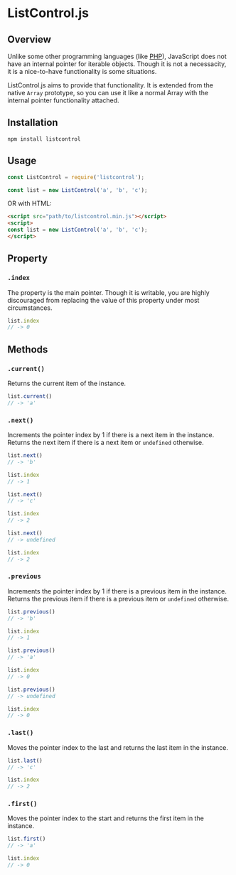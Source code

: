 # ListControl.js

## Overview

Unlike some other programming languages (like [PHP](http://www.php.net/)), JavaScript does not have an internal pointer for iterable objects. Though it is not a necessacity, it is a nice-to-have functionality is some situations.

ListControl.js aims to provide that functionality. It is extended from the native `Array` prototype, so you can use it like a normal Array with the internal pointer functionality attached.

## Installation

```
npm install listcontrol
```

## Usage

```javascript
const ListControl = require('listcontrol');

const list = new ListControl('a', 'b', 'c');
```

OR with HTML:

```html
<script src="path/to/listcontrol.min.js"></script>
<script>
const list = new ListControl('a', 'b', 'c');
</script>
```

## Property

### `.index`

The property is the main pointer. Though it is writable, you are highly discouraged from replacing the value of this property under most circumstances.

```javascript
list.index
// -> 0
```

## Methods

### `.current()`

Returns the current item of the instance.

```javascript
list.current()
// -> 'a'
```

### `.next()`

Increments the pointer index by 1 if there is a next item in the instance. Returns the next item if there is a next item or `undefined` otherwise.

```javascript
list.next()
// -> 'b'

list.index
// -> 1

list.next()
// -> 'c'

list.index
// -> 2

list.next()
// -> undefined

list.index
// -> 2
```

### `.previous`

Increments the pointer index by 1 if there is a previous item in the instance. Returns the previous item if there is a previous item or `undefined` otherwise.

```javascript
list.previous()
// -> 'b'

list.index
// -> 1

list.previous()
// -> 'a'

list.index
// -> 0

list.previous()
// -> undefined

list.index
// -> 0
```

### `.last()`

Moves the pointer index to the last and returns the last item in the instance.

```javascript
list.last()
// -> 'c'

list.index
// -> 2
```

### `.first()`

Moves the pointer index to the start and returns the first item in the instance.

```javascript
list.first()
// -> 'a'

list.index
// -> 0
```
